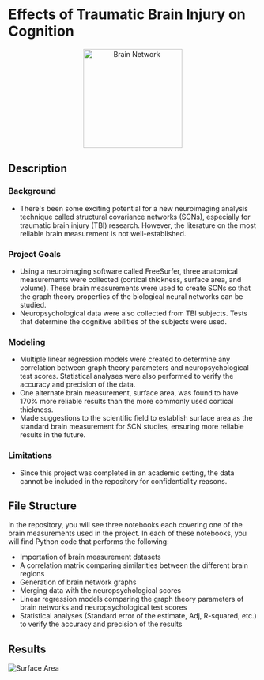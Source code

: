 # Effects of Traumatic Brain Injury on Cognition 

<p align="center">
<img src="https://upload.wikimedia.org/wikipedia/commons/0/0e/Brain_network.png" alt="Brain Network" width="200"/>
</p>

Description
------------
### Background
* There's been some exciting potential for a new neuroimaging analysis technique called structural covariance networks (SCNs), especially for traumatic brain injury (TBI) research. However, the literature on the most reliable brain measurement is not well-established.

### Project Goals
* Using a neuroimaging software called FreeSurfer, three anatomical measurements were collected (cortical thickness, surface area, and volume). These brain measurements were used to create SCNs so that the graph theory properties of the biological neural networks can be studied. 
* Neuropsychological data were also collected from TBI subjects. Tests that determine the cognitive abilities of the subjects were used. 

### Modeling
* Multiple linear regression models were created to determine any correlation between graph theory parameters and neuropsychological test scores. Statistical analyses were also performed to verify the accuracy and precision of the data. 
* One alternate brain measurement, surface area, was found to have 170% more reliable results than the more commonly used cortical thickness. 
* Made suggestions to the scientific field to establish surface area as the standard brain measurement for SCN studies, ensuring more reliable results in the future. 

### Limitations
* Since this project was completed in an academic setting, the data cannot be included in the repository for confidentiality reasons.

File Structure
--------------
In the repository, you will see three notebooks each covering one of the brain measurements used in the project. In each of these notebooks, you will find Python code that performs the following:
  * Importation of brain measurement datasets
  * A correlation matrix comparing similarities between the different brain regions
  * Generation of brain network graphs
  * Merging data with the neuropsychological scores
  * Linear regression models comparing the graph theory parameters of brain networks and neuropsychological test scores
  * Statistical analyses (Standard error of the estimate, Adj, R-squared, etc.) to verify the accuracy and precision of the results 

Results
--------
![Surface Area](https://raw.github.com/esaritepe/Effects-of-BrainInjury-on-Cognition/screenshots/surface_area.png)
